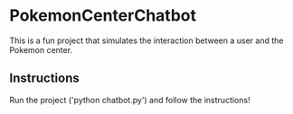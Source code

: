 # PokemonCenterChatbot

This is a fun project that simulates the interaction between a user and the Pokemon center.

## Instructions

Run the project ('python chatbot.py') and follow the instructions!
